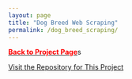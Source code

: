 ```yaml
---
layout: page
title: "Dog Breed Web Scraping"
permalink: /dog_breed_scraping/
---
```


[<span style="color: #FF0000; font-weight: bold;">Back to Project Page</span>](https://kdfullington.github.io/kdfullington_portfolio/projects/)s

[Visit the Repository for This Project](https://github.com/kdfullington/kdfullington-portfolio/tree/main/dog_web_scraping)